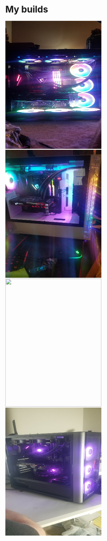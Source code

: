 # My builds

<img src="https://github.com/Chogue7809/Computer-Architecture/blob/main/images/20200717_044250.jpg" width="300" height="400">

<img src="https://github.com/Chogue7809/Computer-Architecture/blob/main/images/20200727_203332.jpg" width="300" height="400">

<img src="https://github.com/Chogue7809/Computer-Architecture/blob/main/images/20210324_142810.jpg" width="300" height="400">

<img src="https://github.com/Chogue7809/Computer-Architecture/blob/main/images/20190909_214728.jpg" width="300" height="400">
